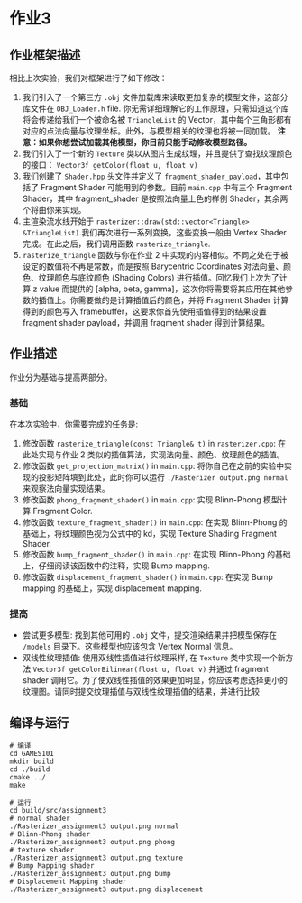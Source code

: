 # 作业3

## 作业框架描述

相比上次实验，我们对框架进行了如下修改：

1. 我们引入了一个第三方 `.obj` 文件加载库来读取更加复杂的模型文件，这部分库文件在 `OBJ_Loader.h` file. 你无需详细理解它的工作原理，只需知道这个库将会传递给我们一个被命名被 `TriangleList` 的 Vector，其中每个三角形都有对应的点法向量与纹理坐标。此外，与模型相关的纹理也将被一同加载。
**注意：如果你想尝试加载其他模型，你目前只能手动修改模型路径。**
2. 我们引入了一个新的 `Texture` 类以从图片生成纹理，并且提供了查找纹理颜色的接口： `Vector3f getColor(float u, float v)`
3. 我们创建了 `Shader.hpp` 头文件并定义了 `fragment_shader_payload`，其中包括了 Fragment Shader 可能用到的参数。目前 `main.cpp` 中有三个 Fragment Shader，其中 fragment_shader 是按照法向量上色的样例 Shader，其余两个将由你来实现。
4. 主渲染流水线开始于 `rasterizer::draw(std::vector<Triangle> &TriangleList)`.我们再次进行一系列变换，这些变换一般由 Vertex Shader 完成。在此之后，我们调用函数 `rasterize_triangle`.
5. `rasterize_triangle` 函数与你在作业 2 中实现的内容相似。不同之处在于被设定的数值将不再是常数，而是按照 Barycentric Coordinates 对法向量、颜色、纹理颜色与底纹颜色 (Shading Colors) 进行插值。回忆我们上次为了计算 z value 而提供的 [alpha, beta, gamma]，这次你将需要将其应用在其他参数的插值上。你需要做的是计算插值后的颜色，并将 Fragment Shader 计算得到的颜色写入 framebuffer，这要求你首先使用插值得到的结果设置 fragment shader payload，并调用 fragment shader 得到计算结果。

## 作业描述

作业分为基础与提高两部分。

### 基础

在本次实验中，你需要完成的任务是:

1. 修改函数 `rasterize_triangle(const Triangle& t)` in `rasterizer.cpp`: 在此处实现与作业 2 类似的插值算法，实现法向量、颜色、纹理颜色的插值。
2. 修改函数 `get_projection_matrix()` in `main.cpp`: 将你自己在之前的实验中实现的投影矩阵填到此处，此时你可以运行 `./Rasterizer output.png normal` 来观察法向量实现结果。
3. 修改函数 `phong_fragment_shader()` in `main.cpp`: 实现 Blinn-Phong 模型计算 Fragment Color.
4. 修改函数 `texture_fragment_shader()` in `main.cpp`: 在实现 Blinn-Phong 的基础上，将纹理颜色视为公式中的 kd，实现 Texture Shading Fragment Shader.
5. 修改函数 `bump_fragment_shader()` in `main.cpp`: 在实现 Blinn-Phong 的基础上，仔细阅读该函数中的注释，实现 Bump mapping.
6. 修改函数 `displacement_fragment_shader()` in `main.cpp`: 在实现 Bump mapping 的基础上，实现 displacement mapping.

### 提高

- 尝试更多模型: 找到其他可用的 `.obj` 文件，提交渲染结果并把模型保存在 `/models` 目录下。这些模型也应该包含 Vertex Normal 信息。
- 双线性纹理插值: 使用双线性插值进行纹理采样, 在 `Texture` 类中实现一个新方法 `Vector3f getColorBilinear(float u, float v)` 并通过 fragment shader 调用它。为了使双线性插值的效果更加明显，你应该考虑选择更小的纹理图。请同时提交纹理插值与双线性纹理插值的结果，并进行比较

## 编译与运行

```shell
# 编译
cd GAMES101
mkdir build
cd ./build
cmake ../
make

# 运行
cd build/src/assignment3
# normal shader
./Rasterizer_assignment3 output.png normal
# Blinn-Phong shader
./Rasterizer_assignment3 output.png phong
# texture shader
./Rasterizer_assignment3 output.png texture
# Bump Mapping shader
./Rasterizer_assignment3 output.png bump
# Displacement Mapping shader
./Rasterizer_assignment3 output.png displacement
```
